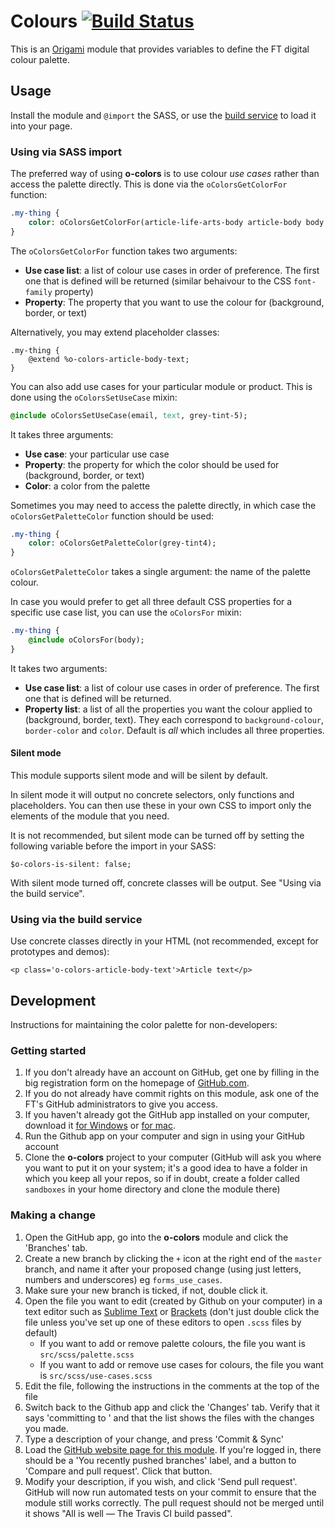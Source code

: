 # Colours [![Build Status](https://travis-ci.org/Financial-Times/o-colors.png?branch=master)](https://travis-ci.org/Financial-Times/o-colors)

This is an [Origami](http://financial-times.github.io/ft-origami/) module that provides variables to define the FT digital colour palette.

## Usage

Install the module and `@import` the SASS, or use the [build service](http://financial-times.github.io/ft-origami/docs/developer-guide/build-service) to load it into your page.

### Using via SASS import

The preferred way of using __o-colors__ is to use colour _use cases_ rather than access the palette directly. This is done via the `oColorsGetColorFor` function:

```sass
.my-thing {
    color: oColorsGetColorFor(article-life-arts-body article-body body, text);
}
```

The `oColorsGetColorFor` function takes two arguments:

* **Use case list**: a list of colour use cases in order of preference.  The first one that is defined will be returned (similar behaivour to the CSS `font-family` property)
* **Property**: The property that you want to use the colour for (background, border, or text)

Alternatively, you may extend placeholder classes:

    .my-thing {
    	@extend %o-colors-article-body-text;
    }
    
You can also add use cases for your particular module or product. This is done using the `oColorsSetUseCase` mixin:

```sass
@include oColorsSetUseCase(email, text, grey-tint-5);
```

It takes three arguments:

* **Use case**: your particular use case
* **Property**: the property for which the color should be used for (background, border, or text)
* **Color**: a color from the palette

Sometimes you may need to access the palette directly, in which case the `oColorsGetPaletteColor` function should be used:

```sass
.my-thing {
    color: oColorsGetPaletteColor(grey-tint4);
}
```

`oColorsGetPaletteColor` takes a single argument: the name of the palette colour.

In case you would prefer to get all three default CSS properties for a specific use case list, you can use the `oColorsFor` mixin:

```sass
.my-thing {
    @include oColorsFor(body);
}
```

It takes two arguments:

* **Use case list**: a list of colour use cases in order of preference.  The first one that is defined will be returned.
* **Property list**: a list of all the properties you want the colour applied to (background, border, text). They each correspond to `background-colour`, `border-color` and `color`. Default is _all_ which includes all three properties.

#### Silent mode

This module supports silent mode and will be silent by default.

In silent mode it will output no concrete selectors, only functions and placeholders. You can then use these in your own CSS to import only the elements of the module that you need.

It is not recommended, but silent mode can be turned off by setting the following variable before the import in your SASS:

    $o-colors-is-silent: false;
    
With silent mode turned off, concrete classes will be output. See "Using via the build service".

### Using via the build service

Use concrete classes directly in your HTML (not recommended, except for prototypes and demos):

    <p class='o-colors-article-body-text'>Article text</p>


## Development

Instructions for maintaining the color palette for non-developers:

### Getting started

1. If you don't already have an account on GitHub, get one by filling in the big registration form on the homepage of [GitHub.com](http://github.com).
1. If you do not already have commit rights on this module, ask one of the FT's GitHub administrators to give you access.
1. If you haven't already got the GitHub app installed on your computer, download it [for Windows](http://windows.github.com/) or [for mac](http://mac.github.com/).
1. Run the Github app on your computer and sign in using your GitHub account
1. Clone the **o-colors** project to your computer (GitHub will ask you where you want to put it on your system; it's a good idea to have a folder in which you keep all your repos, so if in doubt, create a folder called `sandboxes` in your home directory and clone the module there)

### Making a change

1. Open the GitHub app, go into the **o-colors** module and click the 'Branches' tab.
1. Create a new branch by clicking the `+` icon at the right end of the `master` branch, and name it after your proposed change (using just letters, numbers and underscores) eg `forms_use_cases`.
1. Make sure your new branch is ticked, if not, double click it.
1. Open the file you want to edit (created by Github on your computer) in a text editor such as [Sublime Text](http://www.sublimetext.com/) or [Brackets](http://brackets.io/) (don't just double click the file unless you've set up one of these editors to open `.scss` files by default)
	* If you want to add or remove palette colours, the file you want is `src/scss/palette.scss`
	* If you want to add or remove use cases for colours, the file you want is `src/scss/use-cases.scss`
1. Edit the file, following the instructions in the comments at the top of the file
1. Switch back to the Github app and click the 'Changes' tab.  Verify that it says 'committing to <your new branch name>' and that the list shows the files with the changes you made.
1. Type a description of your change, and press 'Commit & Sync'
1. Load the [GitHub website page for this module](https://github.com/Financial-Times/o-colors).  If you're logged in, there should be a 'You recently pushed branches' label, and a button to 'Compare and pull request'.  Click that button.
1. Modify your description, if you wish, and click 'Send pull request'.  GitHub will now run automated tests on your commit to ensure that the module still works correctly.  The pull request should not be merged until it shows "All is well — The Travis CI build passed".
